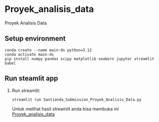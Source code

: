 # Proyek_analisis_data
Proyek Analisis Data 
## Setup environment
```
conda create --name main-ds python=3.12
conda activate main-ds
pip install numpy pandas scipy matplotlib seaborn jupyter streamlit babel
```
## Run steamlit app
1. Run streamlit:

    ```shell
    streamlit run Santianda_Submission_Proyek_Analisis_Data.py
    ```
    Untuk melihat hasil streamlit anda bisa membuka ini [Proyek_analisis_data](https://submission1726.streamlit.app/)

